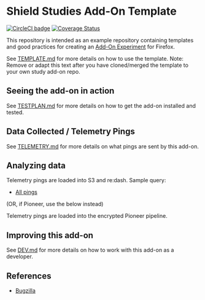 # Shield Studies Add-On Template

[![CircleCI badge](https://img.shields.io/circleci/project/github/mozilla/shield-studies-addon-template/master.svg?label=CircleCI)](https://circleci.com/gh/mozilla/shield-studies-addon-template/)
[![Coverage Status](https://coveralls.io/repos/github/mozilla/shield-studies-addon-template/badge.svg)](https://coveralls.io/github/mozilla/shield-studies-addon-template)

This repository is intended as an example repository containing templates and good
practices for creating an [Add-On Experiment](https://mana.mozilla.org/wiki/display/FIREFOX/Pref-Flip+and+Add-On+Experiments) for Firefox.

See [TEMPLATE.md](./docs/TEMPLATE.md) for more details on how to use the template.
Note: Remove or adapt this text after you have cloned/merged the template to your own study add-on repo.

## Seeing the add-on in action

See [TESTPLAN.md](./docs/TESTPLAN.md) for more details on how to get the add-on installed and tested.

## Data Collected / Telemetry Pings

See [TELEMETRY.md](./docs/TELEMETRY.md) for more details on what pings are sent by this add-on.

## Analyzing data

Telemetry pings are loaded into S3 and re:dash. Sample query:

* [All pings](https://sql.telemetry.mozilla.org/queries/{#your-id}/source#table)

(OR, if Pioneer, use the below instead)

Telemetry pings are loaded into the encrypted Pioneer pipeline.

## Improving this add-on

See [DEV.md](./docs/DEV.md) for more details on how to work with this add-on as a developer.

## References

* [Bugzilla](https://bugzilla.mozilla.org/show_bug.cgi?id=TODO)
